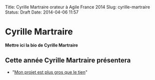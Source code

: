 Title: Cyrille Martraire orateur à Agile France 2014 
Slug: cyrille-martraire
Status: Draft
Date: 2014-04-06 11:57

# Cyrille Martraire

**Mettre ici la bio de Cyrille Martraire**
## Cette année Cyrille Martraire présentera

* "[Mon projet est plus gros que le tien](../sessions/mon-projet-est-plus-gros-que-le-tien.html)"


